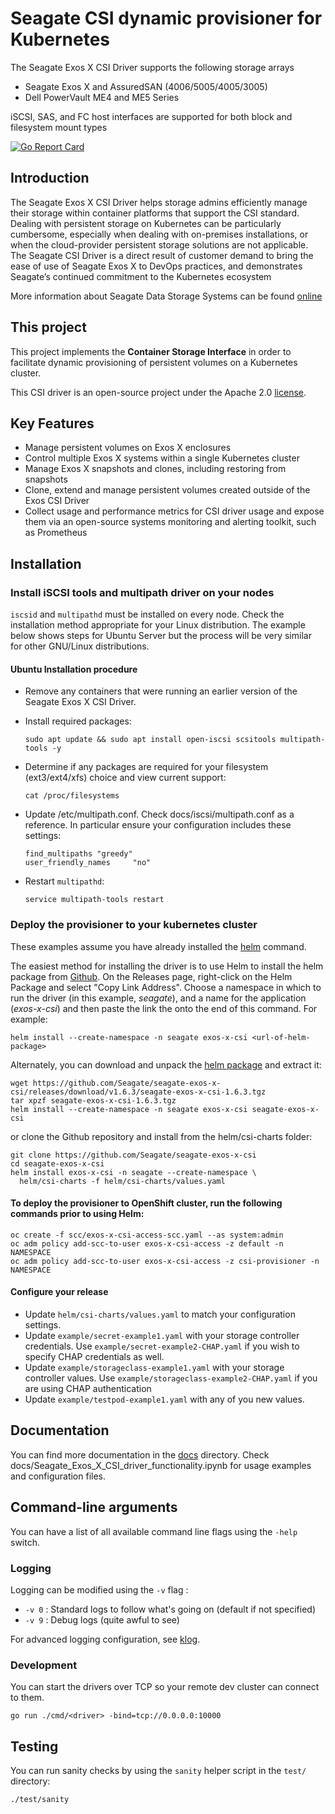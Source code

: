 # Seagate CSI dynamic provisioner for Kubernetes

The Seagate Exos X CSI Driver supports the following storage arrays

- Seagate Exos X and AssuredSAN (4006/5005/4005/3005)
- Dell PowerVault ME4 and ME5 Series

iSCSI, SAS, and FC host interfaces are supported for both block and filesystem mount types

[![Go Report Card](https://goreportcard.com/badge/github.com/Seagate/seagate-exos-x-csi)](https://goreportcard.com/report/github.com/Seagate/seagate-exos-x-csi)

## Introduction

The Seagate Exos X CSI Driver helps storage admins efficiently manage
their storage within container platforms that support the CSI
standard.  Dealing with persistent storage on Kubernetes can be
particularly cumbersome, especially when dealing with on-premises
installations, or when the cloud-provider persistent storage solutions
are not applicable.  The Seagate CSI Driver is a direct result of
customer demand to bring the ease of use of Seagate Exos X to DevOps
practices, and demonstrates Seagate’s continued commitment to the
Kubernetes ecosystem

More information about Seagate Data Storage Systems can be found
[online](https://www.seagate.com/products/storage/data-storage-systems/)

## This project

This project implements the **Container Storage Interface** in order to facilitate dynamic provisioning of persistent volumes on a Kubernetes cluster.

This CSI driver is an open-source project under the Apache 2.0 [license](./LICENSE).

## Key Features
- Manage persistent volumes on Exos X enclosures
- Control multiple Exos X systems within a single Kubernetes cluster
- Manage Exos X snapshots and clones, including restoring from snapshots
- Clone, extend and manage persistent volumes created outside of the Exos CSI Driver
- Collect usage and performance metrics for CSI driver usage and expose them via an open-source systems monitoring and alerting toolkit, such as Prometheus

## Installation

### Install iSCSI tools and multipath driver on your nodes

`iscsid` and `multipathd` must be installed on every node. Check the
installation method appropriate for your Linux distribution.  The
example below shows steps for Ubuntu Server but the process will be
very similar for other GNU/Linux distributions.

#### Ubuntu Installation procedure
- Remove any containers that were running an earlier version of the Seagate Exos X CSI Driver.
- Install required packages:

    ```
    sudo apt update && sudo apt install open-iscsi scsitools multipath-tools -y
    ```
- Determine if any packages are required for your filesystem (ext3/ext4/xfs) choice and view current support:

    ```
    cat /proc/filesystems
    ```
- Update /etc/multipath.conf. Check docs/iscsi/multipath.conf as a reference. In particular ensure your configuration includes these settings:
    ```
    find_multipaths "greedy"
    user_friendly_names		"no"
    ```

- Restart `multipathd`:

    ```
    service multipath-tools restart
    ```

### Deploy the provisioner to your kubernetes cluster

These examples assume you have already installed the [helm]() command.

The easiest method for installing the driver is to use Helm to install
the helm package from
[Github](https://github.com/seagate/seagate-exos-x-csi/releases).  On
the Releases page, right-click on the Helm Package and select "Copy
Link Address".  Choose a namespace in which to run
the driver (in this example, _seagate_), and a name for the
application (_exos-x-csi_) and then paste the link the onto the end of
this command.  For example: 
```
helm install --create-namespace -n seagate exos-x-csi <url-of-helm-package>
```

Alternately, you can download and unpack the [helm
package](https://github.com/Seagate/seagate-exos-x-csi/releases/download/v1.6.3/seagate-exos-x-csi-1.6.3.tgz)
and extract it:
```
wget https://github.com/Seagate/seagate-exos-x-csi/releases/download/v1.6.3/seagate-exos-x-csi-1.6.3.tgz
tar xpzf seagate-exos-x-csi-1.6.3.tgz
helm install --create-namespace -n seagate exos-x-csi seagate-exos-x-csi
```
or clone the Github repository and install from the helm/csi-charts folder:

```
git clone https://github.com/Seagate/seagate-exos-x-csi
cd seagate-exos-x-csi
helm install exos-x-csi -n seagate --create-namespace \
  helm/csi-charts -f helm/csi-charts/values.yaml
```

#### To deploy the provisioner to OpenShift cluster, run the following commands prior to using Helm:
```
oc create -f scc/exos-x-csi-access-scc.yaml --as system:admin
oc adm policy add-scc-to-user exos-x-csi-access -z default -n NAMESPACE
oc adm policy add-scc-to-user exos-x-csi-access -z csi-provisioner -n NAMESPACE
```

#### Configure your release

- Update `helm/csi-charts/values.yaml` to match your configuration settings.
- Update `example/secret-example1.yaml` with your storage controller credentials. Use `example/secret-example2-CHAP.yaml` if you wish to specify CHAP credentials as well. 
- Update `example/storageclass-example1.yaml` with your storage controller values. Use `example/storageclass-example2-CHAP.yaml` if you are using CHAP authentication
- Update `example/testpod-example1.yaml` with any of you new values.

## Documentation

You can find more documentation in the [docs](./docs) directory.
Check docs/Seagate_Exos_X_CSI_driver_functionality.ipynb for usage examples and configuration files.

## Command-line arguments

You can have a list of all available command line flags using the `-help` switch.

### Logging

Logging can be modified using the `-v` flag :

- `-v 0` : Standard logs to follow what's going on (default if not specified)
- `-v 9` : Debug logs (quite awful to see)

For advanced logging configuration, see [klog](https://github.com/kubernetes/klog).

### Development

You can start the drivers over TCP so your remote dev cluster can connect to them.

```
go run ./cmd/<driver> -bind=tcp://0.0.0.0:10000
```

## Testing

You can run sanity checks by using the `sanity` helper script in the `test/` directory:

```
./test/sanity
```
